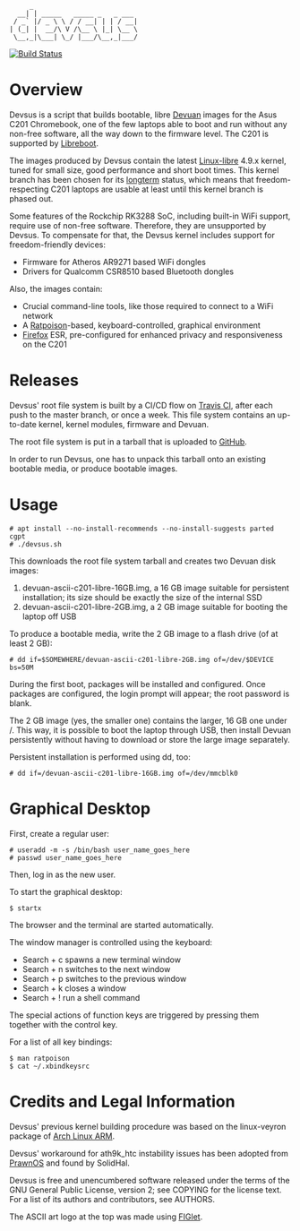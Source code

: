 ```
     _
  __| | _____   _____ _   _ ___
 / _` |/ _ \ \ / / __| | | / __|
| (_| |  __/\ V /\__ \ |_| \__ \
 \__,_|\___| \_/ |___/\__,_|___/
```

[![Build Status](https://travis-ci.org/dimkr/devsus.svg?branch=master)](https://travis-ci.org/dimkr/devsus)

Overview
========

Devsus is a script that builds bootable, libre [Devuan](http://www.devuan.org/) images for the Asus C201 Chromebook, one of the few laptops able to boot and run without any non-free software, all the way down to the firmware level. The C201 is supported by [Libreboot](http://www.libreboot.org/).

The images produced by Devsus contain the latest [Linux-libre](http://linux-libre.fsfla.org/) 4.9.x kernel, tuned for small size, good performance and short boot times. This kernel branch has been chosen for its [longterm](https://www.kernel.org/category/releases.html) status, which means that freedom-respecting C201 laptops are usable at least until this kernel branch is phased out.

Some features of the Rockchip RK3288 SoC, including built-in WiFi support, require use of non-free software. Therefore, they are unsupported by Devsus. To compensate for that, the Devsus kernel includes support for freedom-friendly devices:

* Firmware for Atheros AR9271 based WiFi dongles
* Drivers for Qualcomm CSR8510 based Bluetooth dongles

Also, the images contain:
* Crucial command-line tools, like those required to connect to a WiFi network
* A [Ratpoison](https://www.nongnu.org/ratpoison/)-based, keyboard-controlled, graphical environment
* [Firefox](https://www.mozilla.org/en-US/firefox/) ESR, pre-configured for enhanced privacy and responsiveness on the C201

Releases
========

Devsus' root file system is built by a CI/CD flow on [Travis CI](https://travis-ci.org/dimkr/devsus), after each push to the master branch, or once a week. This file system contains an up-to-date kernel, kernel modules, firmware and Devuan.

The root file system is put in a tarball that is uploaded to [GitHub](https://github.com/dimkr/devsus/releases).

In order to run Devsus, one has to unpack this tarball onto an existing bootable media, or produce bootable images.

Usage
=====

	# apt install --no-install-recommends --no-install-suggests parted cgpt
	# ./devsus.sh

This downloads the root file system tarball and creates two Devuan disk images:

1. devuan-ascii-c201-libre-16GB.img, a 16 GB image suitable for persistent installation; its size should be exactly the size of the internal SSD
2. devuan-ascii-c201-libre-2GB.img, a 2 GB image suitable for booting the laptop off USB

To produce a bootable media, write the 2 GB image to a flash drive (of at least 2 GB):

	# dd if=$SOMEWHERE/devuan-ascii-c201-libre-2GB.img of=/dev/$DEVICE bs=50M

During the first boot, packages will be installed and configured. Once packages are configured, the login prompt will appear; the root password is blank.

The 2 GB image (yes, the smaller one) contains the larger, 16 GB one under /. This way, it is possible to boot the laptop through USB, then install Devuan persistently without having to download or store the large image separately.

Persistent installation is performed using dd, too:

	# dd if=/devuan-ascii-c201-libre-16GB.img of=/dev/mmcblk0

Graphical Desktop
=================

First, create a regular user:

	# useradd -m -s /bin/bash user_name_goes_here
	# passwd user_name_goes_here

Then, log in as the new user.

To start the graphical desktop:

	$ startx

The browser and the terminal are started automatically.

The window manager is controlled using the keyboard:

* Search + c spawns a new terminal window
* Search + n switches to the next window
* Search + p switches to the previous window
* Search + k closes a window
* Search + ! run a shell command

The special actions of function keys are triggered by pressing them together with the control key.

For a list of all key bindings:

	$ man ratpoison
	$ cat ~/.xbindkeysrc

Credits and Legal Information
=============================

Devsus' previous kernel building procedure was based on the linux-veyron package
of [Arch Linux ARM](http://www.archlinuxarm.org/).

Devsus' workaround for ath9k_htc instability issues has been adopted from [PrawnOS](https://github.com/SolidHal/PrawnOS) and found by SolidHal.

Devsus is free and unencumbered software released under the terms of the GNU General Public License, version 2; see COPYING for the license text. For a list of its authors and contributors, see AUTHORS.

The ASCII art logo at the top was made using [FIGlet](http://www.figlet.org/).
